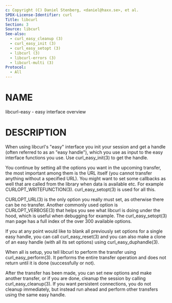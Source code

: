 ```yaml
---
c: Copyright (C) Daniel Stenberg, <daniel@haxx.se>, et al.
SPDX-License-Identifier: curl
Title: libcurl
Section: 3
Source: libcurl
See-also:
  - curl_easy_cleanup (3)
  - curl_easy_init (3)
  - curl_easy_setopt (3)
  - libcurl (3)
  - libcurl-errors (3)
  - libcurl-multi (3)
Protocol:
  - All
---
```


# NAME

libcurl-easy - easy interface overview

# DESCRIPTION

When using libcurl's "easy" interface you init your session and get a handle
(often referred to as an "easy handle"), which you use as input to the easy
interface functions you use. Use curl_easy_init(3) to get the handle.

You continue by setting all the options you want in the upcoming transfer, the
most important among them is the URL itself (you cannot transfer anything
without a specified URL). You might want to set some callbacks as well that
are called from the library when data is available etc. For example
CURLOPT_WRITEFUNCTION(3). curl_easy_setopt(3) is used for all this.

CURLOPT_URL(3) is the only option you really must set, as otherwise there can
be no transfer. Another commonly used option is CURLOPT_VERBOSE(3) that helps
you see what libcurl is doing under the hood, which is useful when debugging
for example. The curl_easy_setopt(3) man page has a full index of the over 300
available options.

If you at any point would like to blank all previously set options for a
single easy handle, you can call curl_easy_reset(3) and you can also make a
clone of an easy handle (with all its set options) using
curl_easy_duphandle(3).

When all is setup, you tell libcurl to perform the transfer using
curl_easy_perform(3). It performs the entire transfer operation and does not
return until it is done (successfully or not).

After the transfer has been made, you can set new options and make another
transfer, or if you are done, cleanup the session by calling
curl_easy_cleanup(3). If you want persistent connections, you do not cleanup
immediately, but instead run ahead and perform other transfers using the same
easy handle.
